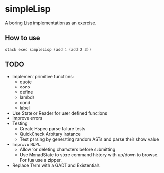 # simpleLisp

A boring Lisp implementation as an exercise.

## How to use
```
stack exec simpleLisp (add 1 (add 2 3))
````

## TODO
- Implement primitive functions:
  + quote
  + cons
  + define
  + lambda
  + cond
  + label
- Use State or Reader for user defined functions
- Improve errors
- Testing
  + Create Hspec parse failure tests
  + QuickCheck Arbitary Instance
  + Test parsing by generating random ASTs and parse their show value
- Improve REPL
  + Allow for deleting characters before submitting
  + Use MonadState to store command history with up/down to browse. For fun use a zipper.
- Replace Term with a GADT and Existentials
